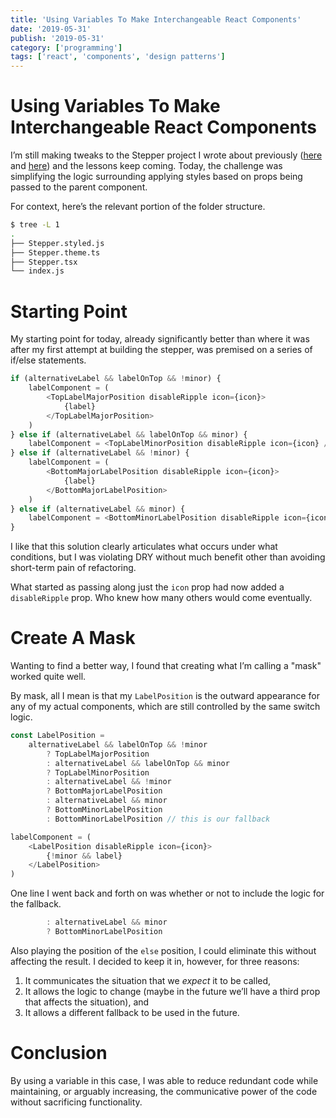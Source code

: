 ```yaml
---
title: 'Using Variables To Make Interchangeable React Components'
date: '2019-05-31'
publish: '2019-05-31'
category: ['programming']
tags: ['react', 'components', 'design patterns']
---
```


# Using Variables To Make Interchangeable React Components

I’m still making tweaks to the Stepper project I wrote about previously ([here](https://www.stephencharlesweiss.com/2019-05-26/local-git-stale-branch-cleanup/) and [here](https://www.stephencharlesweiss.com/2019-05-07/z-index-geometry-not-magic/)) and the lessons keep coming. Today, the challenge was simplifying the logic surrounding applying styles based on props being passed to the parent component.

For context, here’s the relevant portion of the folder structure.

```bash
$ tree -L 1
.
├── Stepper.styled.js
├── Stepper.theme.ts
├── Stepper.tsx
└── index.js
```

# Starting Point

My starting point for today, already significantly better than where it was after my first attempt at building the stepper, was premised on a series of if/else statements.

```javascript
if (alternativeLabel && labelOnTop && !minor) {
    labelComponent = (
        <TopLabelMajorPosition disableRipple icon={icon}>
            {label}
        </TopLabelMajorPosition>
    )
} else if (alternativeLabel && labelOnTop && minor) {
    labelComponent = <TopLabelMinorPosition disableRipple icon={icon} />
} else if (alternativeLabel && !minor) {
    labelComponent = (
        <BottomMajorLabelPosition disableRipple icon={icon}>
            {label}
        </BottomMajorLabelPosition>
    )
} else if (alternativeLabel && minor) {
    labelComponent = <BottomMinorLabelPosition disableRipple icon={icon} />
}
```

I like that this solution clearly articulates what occurs under what conditions, but I was violating DRY without much benefit other than avoiding short-term pain of refactoring.

What started as passing along just the `icon` prop had now added a `disableRipple` prop. Who knew how many others would come eventually.

# Create A Mask

Wanting to find a better way, I found that creating what I’m calling a "mask" worked quite well.

By mask, all I mean is that my `LabelPosition` is the outward appearance for any of my actual components, which are still controlled by the same switch logic.

```javascript
const LabelPosition =
    alternativeLabel && labelOnTop && !minor
        ? TopLabelMajorPosition
        : alternativeLabel && labelOnTop && minor
        ? TopLabelMinorPosition
        : alternativeLabel && !minor
        ? BottomMajorLabelPosition
        : alternativeLabel && minor
        ? BottomMinorLabelPosition
        : BottomMinorLabelPosition // this is our fallback

labelComponent = (
    <LabelPosition disableRipple icon={icon}>
        {!minor && label}
    </LabelPosition>
)
```

One line I went back and forth on was whether or not to include the logic for the fallback.

```javascript
        : alternativeLabel && minor
        ? BottomMinorLabelPosition
```

Also playing the position of the `else` position, I could eliminate this without affecting the result. I decided to keep it in, however, for three reasons:

1. It communicates the situation that we _expect_ it to be called,
2. It allows the logic to change (maybe in the future we’ll have a third prop that affects the situation), and
3. It allows a different fallback to be used in the future.

# Conclusion

By using a variable in this case, I was able to reduce redundant code while maintaining, or arguably increasing, the communicative power of the code without sacrificing functionality.
